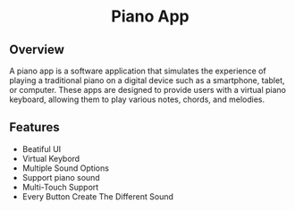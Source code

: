 <h1 align="center">Piano App </h1>
  <h2>Overview</h2>
A piano app is a software application that simulates the experience of playing a traditional piano on a digital device such as a smartphone, tablet, or computer. These apps are designed to provide users with a virtual piano keyboard, allowing them to play various notes, chords, and melodies.
 <h2>Features</h2>
<ul>
    <li>Beatiful UI</li>
    <li>Virtual Keybord</li>
    <li>Multiple Sound Options</li>
    <li>Support piano sound</li>
    <li>Multi-Touch Support</li>
  <li>Every Button Create The Different Sound</li>
  </ul>
